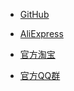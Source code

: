 <!-- _navbar.md -->
* [GitHub](https://github.com/makeflyeasy/MFE_ArduPlane)

* [AliExpress](https://www.aliexpress.com/store/5630181)

* [官方淘宝](https://makeflyeasy.taobao.com/?spm=2013.1.0.0.576159c5reP3jY)

* [官方QQ群](https://qm.qq.com/cgi-bin/qm/qr?k=3MxlNuczR-gLf22xpoRmNt74QXvjf7U8&jump_from=webapi)
